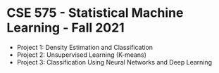 # CSE 575 - Statistical Machine Learning - Fall 2021 

* Project 1: Density Estimation and Classification
* Project 2: Unsupervised Learning (K-means)
* Project 3: Classification Using Neural Networks and Deep Learning
